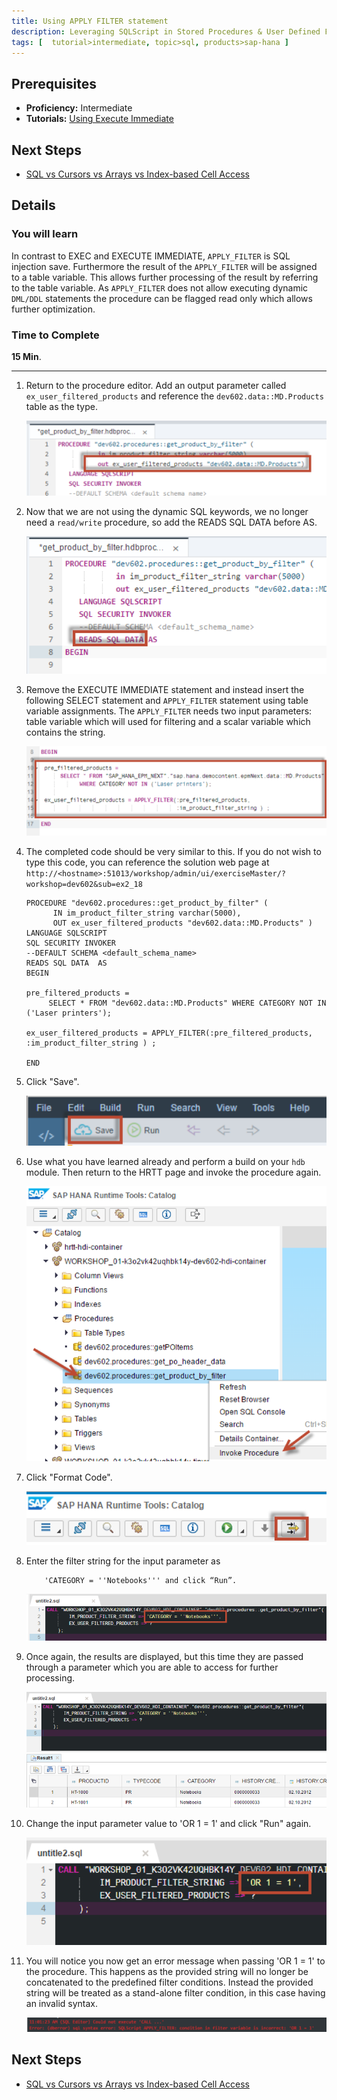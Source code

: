 ```yaml
---
title: Using APPLY FILTER statement 
description: Leveraging SQLScript in Stored Procedures & User Defined Functions
tags: [  tutorial>intermediate, topic>sql, products>sap-hana ]
---
```

## Prerequisites  
 - **Proficiency:** Intermediate
 - **Tutorials:** [Using Execute Immediate](http://go.sap.com/developer/tutorials/xsa-sqlscript-execute.html)

## Next Steps
 - [SQL vs Cursors vs Arrays vs Index-based Cell Access](http://go.sap.com/developer/tutorials/xsa-sqlscript-sql-cursor.html)

## Details
### You will learn  
In contrast to EXEC and EXECUTE IMMEDIATE, `APPLY_FILTER` is SQL injection save. Furthermore the result of the `APPLY_FILTER` will be assigned to a table variable. This allows further processing of the result by referring to the table variable. As `APPLY_FILTER` does not allow executing dynamic `DML/DDL` statements the procedure can be flagged read only which allows further optimization.

### Time to Complete
**15 Min**.

---

1. Return to the procedure editor. Add an output parameter called `ex_user_filtered_products` and reference the `dev602.data::MD.Products` table as the type.

    ![procedure editor](1.png)

2. Now that we are not using the dynamic SQL keywords, we no longer need a `read/write` procedure, so add the READS SQL DATA before AS.

    ![READS SQL DATA](2.png)

3. Remove the EXECUTE IMMEDIATE statement and instead insert the following SELECT statement and `APPLY_FILTER` statement using table variable assignments. The `APPLY_FILTER` needs two input parameters: table variable which will used for filtering and a scalar variable which contains the string.

    ![modify statement](3.png)

4. The completed code should be very similar to this. If you do not wish to type this code, you can reference the solution web page at `http://<hostname>:51013/workshop/admin/ui/exerciseMaster/?workshop=dev602&sub=ex2_18` 

    ```
    PROCEDURE "dev602.procedures::get_product_by_filter" (
          IN im_product_filter_string varchar(5000), 
          OUT ex_user_filtered_products "dev602.data::MD.Products" )
   LANGUAGE SQLSCRIPT
   SQL SECURITY INVOKER
   --DEFAULT SCHEMA <default_schema_name>
   READS SQL DATA  AS
	BEGIN 

  	pre_filtered_products = 
         SELECT * FROM "dev602.data::MD.Products" WHERE CATEGORY NOT IN ('Laser printers');
       
	ex_user_filtered_products = APPLY_FILTER(:pre_filtered_products, :im_product_filter_string ) ;

	END
    ```
        
5. Click "Save".

    ![save](5.png)

6. Use what you have learned already and perform a build on your `hdb` module. Then return to the HRTT page and invoke the procedure again.

    ![HRTT](6.png)

7. Click "Format Code".

    ![format code](7.png)

8. Enter the filter string for the input parameter as 

    ```
    	'CATEGORY = ''Notebooks''' and click “Run”. 
	```
	
    ![filter string](8.png)

9. Once again, the results are displayed, but this time they are passed through a parameter which you are able to access for further processing.

    ![results](9.png)

10. Change the input parameter value to 'OR 1 = 1' and click "Run" again.

    ![input parameter](10.png)

11. You will notice you now get an error message when passing 'OR 1 = 1' to the procedure. This happens as the provided string will no longer be concatenated to the predefined filter conditions. Instead the provided string will be treated as a stand-alone filter condition, in this case having an invalid syntax.

    ![syntax](11.png)


## Next Steps
 - [SQL vs Cursors vs Arrays vs Index-based Cell Access](http://go.sap.com/developer/tutorials/xsa-sqlscript-sql-cursor.html)
